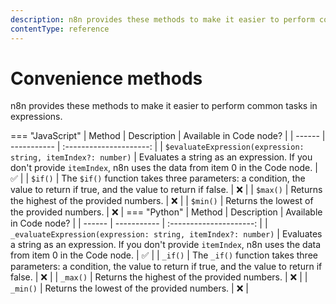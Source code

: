 ```yaml
---
description: n8n provides these methods to make it easier to perform common tasks in expressions.
contentType: reference
---
```


# Convenience methods

n8n provides these methods to make it easier to perform common tasks in expressions.

=== "JavaScript"
	| Method | Description | Available in Code node? |
	| ------ | ----------- | :---------------------: |
	| `$evaluateExpression(expression: string, itemIndex?: number)` | Evaluates a string as an expression. If you don't provide `itemIndex`, n8n uses the data from item 0 in the Code node. | :white_check_mark: |
	| `$if()` | The `$if()` function takes three parameters: a condition, the value to return if true, and the value to return if false. | :x: | 
	| `$max()` | Returns the highest of the provided numbers. | :x: |
	| `$min()` | Returns the lowest of the provided numbers. | :x: |
=== "Python"
	| Method | Description | Available in Code node? |
	| ------ | ----------- | :---------------------: |
	| `_evaluateExpression(expression: string, itemIndex?: number)` | Evaluates a string as an expression. If you don't provide `itemIndex`, n8n uses the data from item 0 in the Code node. | :white_check_mark: |
	| `_if()` | The `_if()` function takes three parameters: a condition, the value to return if true, and the value to return if false. | :x: | 
	| `_max()` | Returns the highest of the provided numbers. | :x: |
	| `_min()` | Returns the lowest of the provided numbers. | :x: |

